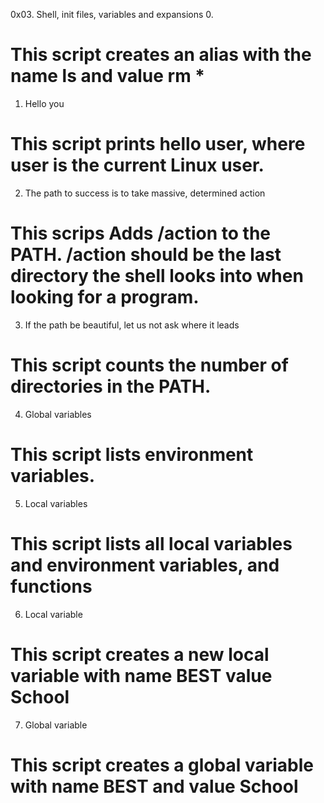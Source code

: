 0x03. Shell, init files, variables and expansions
0. <o>
# This script creates an alias with the name ls and value rm *
1. Hello you
# This script prints hello user, where user is the current Linux user.
2. The path to success is to take massive, determined action
# This scrips Adds /action to the PATH. /action should be the last directory the shell looks into when looking for a program.
3. If the path be beautiful, let us not ask where it leads
# This script counts the number of directories in the PATH.
4. Global variables
# This script lists environment variables.
5. Local variables
# This script lists all local variables and environment variables, and functions
6. Local variable
# This script creates a new local variable with name BEST value School
7. Global variable
# This script creates a global variable with name BEST and value School 
